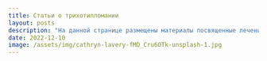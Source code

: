 ```yaml
---
title: Статьи о трихотилломании
layout: posts
description: "На данной странице размещены материалы посвященные лечению трихотилломании"
date: 2022-12-10
image: /assets/img/cathryn-lavery-fMD_Cru6OTk-unsplash-1.jpg
---
```

